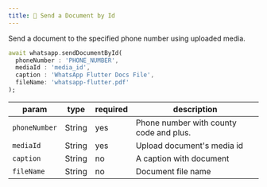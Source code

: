 ```yaml
---
title: 🔑 Send a Document by Id
---
```


Send a document to the specified phone number using uploaded media.

```dart
await whatsapp.sendDocumentById(
  phoneNumber : 'PHONE_NUMBER',
  mediaId : 'media_id',
  caption : 'WhatsApp Flutter Docs File',
  fileName: 'whatsapp-flutter.pdf'
);
```

| param         | type   | required | description                             |
| ------------- | ------ | -------- | --------------------------------------- |
| `phoneNumber` | String | yes      | Phone number with county code and plus. |
| `mediaId`     | String | yes      | Upload document's media id              |
| `caption`     | String | no       | A caption with document                 |
| `fileName`    | String | no       | Document file name                      |
